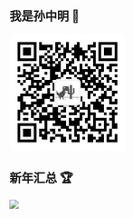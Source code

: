 
## 我是孙中明 👋

<img src="https://github.com/hiszm/hiszm/blob/main/qrcode_for_gh_24508b63c547_258.jpg?raw=true" width=205px; alt="孙中明">

## 新年汇总 🏆

<img align="" height="137px" src="https://github-readme-stats.vercel.app/api?username=hiszm&hide_title=true&hide_border=true&show_icons=true&include_all_commits=true&line_height=21&bg_color=0,EC6C6C,FFD479,FFFC79,73FA79&theme=graywhite&locale=cn" />





